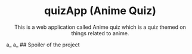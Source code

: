 
<h1 align="center">
  quizApp (Anime Quiz)
</h1>

<p align="center">
  This is a web application called Anime quiz which is a quiz themed on things related to anime.
</p>
a_
a_
## Spoiler of the project
